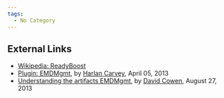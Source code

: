 ```yaml
---
tags:
  - No Category
---
```

## External Links

- [Wikipedia: ReadyBoost](http://en.wikipedia.org/wiki/ReadyBoost)
- [Plugin:
  EMDMgmt](http://windowsir.blogspot.ch/2013/04/plugin-emdmgmt.html), by
  [Harlan Carvey](harlan_carvey.md), April 05, 2013
- [Understanding the artifacts
  EMDMgmt](http://hackingexposedcomputerforensicsblog.blogspot.ch/2013/08/daily-blog-65-understanding-artifacts.html),
  by [David Cowen](david_cowen.md), August 27, 2013